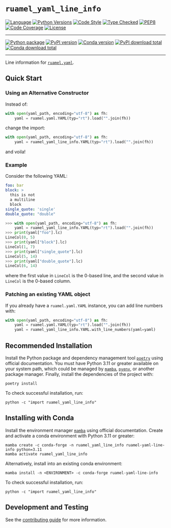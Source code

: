 # `ruamel_yaml_line_info`

[![Language][language-badge]][language-link]
[![Python Versions][py-versions-badge]][py-versions-link]
[![Code Style][code-style-badge]][code-style-link]
[![Type Checked][type-checking-badge]][type-checking-link]
[![PEP8][pep-8-badge]][pep-8-link]
[![Code Coverage][code-coverage-badge]][code-coverage-link]
[![License][license-badge]][license-link]

---

[![Python package][python-package-badge]][python-package-link]
[![PyPI version][pypi-badge]][pypi-link]
[![Conda version][conda-badge]][conda-link]
[![PyPI download total][pypi-downloads-badge]][pypi-downloads-link]
[![Conda download total][conda-downloads-badge]][conda-downloads-link]

---

[language-badge]:        http://img.shields.io/badge/language-python-brightgreen.svg
[language-link]:         http://www.python.org/
[py-versions-badge]:     https://img.shields.io/badge/python-3.9_|_3.10_|_3.11_|_3.12_|_3.13-blue
[py-versions-link]:      https://github.com/nh13/ruamel_yaml_line_info
[code-style-badge]:      https://img.shields.io/badge/code%20style-black-000000.svg
[code-style-link]:       https://black.readthedocs.io/en/stable/
[type-checking-badge]:   http://www.mypy-lang.org/static/mypy_badge.svg
[type-checking-link]:    http://mypy-lang.org/
[pep-8-badge]:           https://img.shields.io/badge/code%20style-pep8-brightgreen.svg
[pep-8-link]:            https://www.python.org/dev/peps/pep-0008/
[code-coverage-badge]:   https://codecov.io/gh/nh13/ruamel_yaml_line_info/branch/main/graph/badge.svg
[code-coverage-link]:    https://codecov.io/gh/nh13/ruamel_yaml_line_info
[license-badge]:         http://img.shields.io/badge/license-MIT-blue.svg
[license-link]:          https://github.com/nh13/ruamel_yaml_line_info/blob/main/LICENSE
[python-package-badge]:  https://github.com/nh13/ruamel_yaml_line_info/actions/workflows/tests.yml/badge.svg?branch=main
[python-package-link]:   https://github.com/nh13/ruamel_yaml_line_info/actions/workflows/tests.yml
[pypi-badge]:            https://badge.fury.io/py/ruamel-yaml-line-info.svg
[pypi-link]:             https://pypi.python.org/pypi/ruamel-yaml-line-info
[pypi-downloads-badge]:  https://img.shields.io/pypi/dm/ruamel_yaml_line_info
[pypi-downloads-link]:   https://pypi.python.org/pypi/ruamel_yaml_line_info
[conda-badge]:           https://anaconda.org/conda-forge/ruamel-yaml-line-info/badges/version.svg
[conda-link]:            https://anaconda.org/conda-forge/ruamel-yaml-line-info
[conda-downloads-badge]: https://anaconda.org/conda-forge/ruamel-yaml-line-info/badges/downloads.svg
[conda-downloads-link]:  https://anaconda.org/conda-forge/ruamel-yaml-line-info


Line information for [`ruamel.yaml`](https://pypi.org/project/ruamel.yaml/).

## Quick Start

### Using an Alternative Constructor

Instead of:

```python
with open(yaml_path, encoding="utf-8") as fh:
    yaml = ruamel.yaml.YAML(typ="rt").load("".join(fh))
```

change the import:

```python
with open(yaml_path, encoding="utf-8") as fh:
    yaml = ruamel_yaml_line_info.YAML(typ="rt").load("".join(fh))
```

and voila!

### Example

Consider the following YAML:

```yaml
foo: bar
block: >
  this is not
  a multiline
  block
single_quote: 'single'
double_quote: "double"
```

```python
>>> with open(yaml_path, encoding="utf-8") as fh:
    yaml = ruamel_yaml_line_info.YAML(typ="rt").load("".join(fh))
>>> print(yaml["foo"].lc)
LineCol(0, 5)
>>> print(yaml["block"].lc)
LineCol(1, 7)
>>> print(yaml["single_quote"].lc)
LineCol(5, 14)
>>> print(yaml["double_quote"].lc)
LineCol(6, 14)
```

where the first value in `LineCol` is the 0-based line, and the second value in `LineCol` is the 0-based column.

### Patching an existing YAML object

If you already have a `ruamel.yaml.YAML` instance, you can add line
numbers with:

```python
with open(yaml_path, encoding="utf-8") as fh:
    yaml = ruamel.yaml.YAML(typ="rt").load("".join(fh))
    yaml = ruamel_yaml_line_info.YAML.with_line_numbers(yaml=yaml)
```

## Recommended Installation

Install the Python package and dependency management tool [`poetry`](https://python-poetry.org/docs/#installation) using official documentation.
You must have Python 3.11 or greater available on your system path, which could be managed by [`mamba`](https://mamba.readthedocs.io/en/latest/installation/mamba-installation.html), [`pyenv`](https://github.com/pyenv/pyenv), or another package manager. 
Finally, install the dependencies of the project with:

```console
poetry install
```

To check successful installation, run:

```console
python -c "import ruamel_yaml_line_info"
```

## Installing with Conda

Install the environment manager [`mamba`](https://mamba.readthedocs.io/en/latest/installation/mamba-installation.html) using official documentation.
Create and activate a conda environment with Python 3.11 or greater:

```console
mamba create -c conda-forge -n ruamel_yaml_line_info ruamel-yaml-line-info python=3.11
mamba activate ruamel_yaml_line_info
```

Alternatively, install into an existing conda environment:

```console
mamba install -n <ENVIRONMENT> -c conda-forge ruamel-yaml-line-info
```

To check successful installation, run:

```console
python -c "import ruamel_yaml_line_info"
```

## Development and Testing

See the [contributing guide](./CONTRIBUTING.md) for more information.
